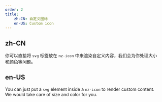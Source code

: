 ```yaml
---
order: 2
title:
    zh-CN: 自定义图标
    en-US: Custom icon
---
```


## zh-CN

你可以直接将 `svg` 标签放在 `nz-icon` 中来渲染自定义内容，我们会为你处理大小和颜色等问题。

## en-US

You can just put a `svg` element inside a `nz-icon` to render custom content. We would take care of size and color for you.
